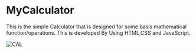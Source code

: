 
# MyCalculator

This is the simple Calculator that is designed for some basis mathematical function/operations.
This is developed By Using HTML,CSS and JavaScript.


![CAL](https://user-images.githubusercontent.com/131151467/232750534-b18e2923-203c-4c9f-9733-efe93fdaabe3.png)
